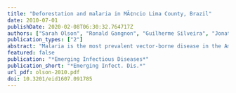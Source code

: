 ```yaml
---
title: "Deforestation and malaria in MÃ¢ncio Lima County, Brazil"
date: 2010-07-01
publishDate: 2020-02-08T06:30:32.764717Z
authors: ["Sarah Olson", "Ronald Gangnon", "Guilherme Silveira", "Jonathan Patz"]
publication_types: ["2"]
abstract: "Malaria is the most prevalent vector-borne disease in the Amazon. We used malaria reports for health districts collected in 2006 by the Programa Nacional de Controle da Malaria to determine whether deforestation is associated with malaria incidence in the county (municipio) of Mancio Lima, Acre State, Brazil. Cumulative percent deforestation was calculated for the spatial catchment area of each health district by using 60 x 60-meter, resolution-classified imagery. Statistical associations were identified with univariate and multivariate general additive negative binomial models adjusted for spatial effects. Our cross-sectional study shows malaria incidence across health districts in 2006 is positively associated with greater changes in percentage of cumulative deforestation within respective health districts. After adjusting for access to care, health district size, and spatial trends, we show that a 4.2%, or 1 SD, change in deforestation from August 1997 through August 2001 is associated with a 48% increase of malaria incidence."
featured: false
publication: "*Emerging Infectious Diseases*"
publication_short: "*Emerging Infect. Dis.*"
url_pdf: olson-2010.pdf
doi: 10.3201/eid1607.091785
---
```


